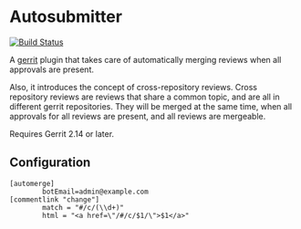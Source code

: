 Autosubmitter
=============

[![Build Status](https://gerrit-ci.gerritforge.com/view/Plugins-stable-2.14/job/plugin-automerge-plugin-gh-bazel-stable-2.14/badge/icon)](https://gerrit-ci.gerritforge.com/view/Plugins-stable-2.14/job/plugin-automerge-plugin-gh-bazel-stable-2.14/)

A [gerrit](https://www.gerritcodereview.com) plugin that takes care of
automatically merging reviews when all approvals are present.

Also, it introduces the concept of cross-repository reviews.
Cross repository reviews are reviews that share a common topic, and are all
in different gerrit repositories. They will be merged at the same time,
when all approvals for all reviews are present, and all reviews are mergeable.

Requires Gerrit 2.14 or later.

Configuration
-------------

```
[automerge]
        botEmail=admin@example.com
[commentlink "change"]
        match = "#/c/(\\d+)"
        html = "<a href=\"/#/c/$1/\">$1</a>"
```
